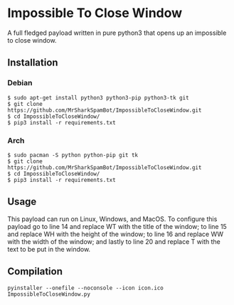 # Impossible To Close Window
A full fledged payload written in pure python3 that opens up an impossible to close window.

## Installation
### Debian
```
$ sudo apt-get install python3 python3-pip python3-tk git
$ git clone https://github.com/MrSharkSpamBot/ImpossibleToCloseWindow.git
$ cd ImpossibleToCloseWindow/
$ pip3 install -r requirements.txt
```
### Arch
```
$ sudo pacman -S python python-pip git tk
$ git clone https://github.com/MrSharkSpamBot/ImpossibleToCloseWindow.git
$ cd ImpossibleToCloseWindow/
$ pip3 install -r requirements.txt
```

## Usage
This payload can run on Linux, Windows, and MacOS. To configure this payload go to line 14 and replace WT with the title of the window; to line 15 and replace WH with the height of the window; to line 16 and replace WW with the width of the window; and lastly to line 20 and replace T with the text to be put in the window.

## Compilation
```
pyinstaller --onefile --noconsole --icon icon.ico ImpossibleToCloseWindow.py
```
